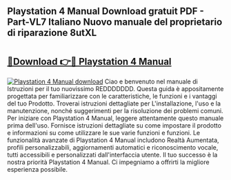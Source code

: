 ## Playstation 4 Manual Download gratuit PDF - Part-VL7 Italiano Nuovo manuale del proprietario di riparazione 8utXL

# <h2><a href="http://dfgeahe.blite.top/?on=Playstation+4+Manual">🔗Download 👉🔴 Playstation 4 Manual</a></h2>

[![Playstation 4 Manual download](https://i.imgur.com/lujVjoI.png)](http://dfgeahe.blite.top/?on=Playstation+4+Manual)
Ciao e benvenuto nel manuale di Istruzioni per il tuo nuovissimo REDDDDDDD. Questa guida è appositamente progettata per familiarizzare con le caratteristiche, le funzioni e i vantaggi del tuo Prodotto. Troverai istruzioni dettagliate per L'installazione, l'uso e la manutenzione, nonché suggerimenti per la risoluzione dei problemi comuni. Per iniziare con Playstation 4 Manual, leggere attentamente questo manuale prima dell'uso. Fornisce istruzioni dettagliate su come impostare il prodotto e informazioni su come utilizzare le sue varie funzioni e funzioni. Le funzionalità avanzate di Playstation 4 Manual includono Realtà Aumentata, profili personalizzabili, aggiornamenti automatici e riconoscimento vocale, tutti accessibili e personalizzati dall'interfaccia utente. Il tuo successo è la nostra priorità Playstation 4 Manual. Ci impegniamo a offrirti la migliore esperienza possibile.
